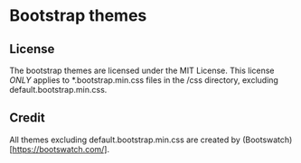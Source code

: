 # Bootstrap themes

## License
The bootstrap themes are licensed under the MIT License. This license _ONLY_ applies to *.bootstrap.min.css files in the /css directory, excluding default.bootstrap.min.css.

## Credit
All themes excluding default.bootstrap.min.css are created by (Bootswatch) [https://bootswatch.com/].
